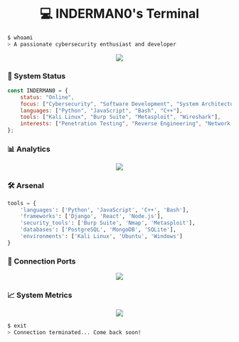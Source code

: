<!-- Header -->
<h1 align="center">💻 INDERMAN0's Terminal</h1>

```bash
$ whoami
> A passionate cybersecurity enthusiast and developer
```

<!-- Matrix-style Banner -->
<p align="center">
  <img src="https://readme-typing-svg.herokuapp.com?font=Ubuntu+Mono&color=00FF00&size=25&center=true&vCenter=true&width=600&lines=InderMan...;Welcome+to+my+digital+playground...;System+security+specialist...;Code+craftsman...;Always+learning,+always+hacking..." />
</p>

### 🔐 System Status

```js
const INDERMAN0 = {
    status: "Online",
    focus: ["Cybersecurity", "Software Development", "System Architecture"],
    languages: ["Python", "JavaScript", "Bash", "C++"],
    tools: ["Kali Linux", "Burp Suite", "Metasploit", "Wireshark"],
    interests: ["Penetration Testing", "Reverse Engineering", "Network Security"]
};
```

### 📊 Analytics

<p align="center">
  <img src="https://github-readme-streak-stats.herokuapp.com/?user=INDERMAN0&theme=chartreuse-dark" />
</p>

### 🛠️ Arsenal

```python
tools = {
    'languages': ['Python', 'JavaScript', 'C++', 'Bash'],
    'frameworks': ['Django', 'React', 'Node.js'],
    'security_tools': ['Burp Suite', 'Nmap', 'Metasploit'],
    'databases': ['PostgreSQL', 'MongoDB', 'SQLite'],
    'environments': ['Kali Linux', 'Ubuntu', 'Windows']
}
```

### 📡 Connection Ports

<p align="center">
  <a href="https://github.com/INDERMAN0" target="_blank">
    <img src="https://img.shields.io/badge/-GitHub-181717?style=for-the-badge&logo=github&logoColor=white" />
  </a>
  <!-- Add your social media links here -->
</p>

### 📈 System Metrics

<p align="center">
  <img src="https://github-readme-stats.vercel.app/api?username=INDERMAN0&show_icons=true&theme=chartreuse-dark" />
</p>

```bash
$ exit
> Connection terminated... Come back soon!
```
